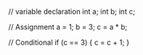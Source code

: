 // variable declaration 
int a;
int b; 
int c; 

// Assignment 
a = 1; 
b = 3; 
c = a * b; 

// Conditional 
if (c == 3) { 
 c = c + 1; 
} 
